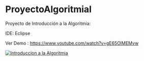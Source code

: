 # ProyectoAlgoritmiaI
Proyecto de Introducción a la Algoritmia:

IDE: Eclipse

Ver Demo : https://www.youtube.com/watch?v=gE65OlMEMvw


[![Introduccion a la Algoritmia](https://img.youtube.com./vi/6GGBHZrC1bU/0.jpg)](https://www.youtube.com/watch?v=6GGBHZrC1bU)
